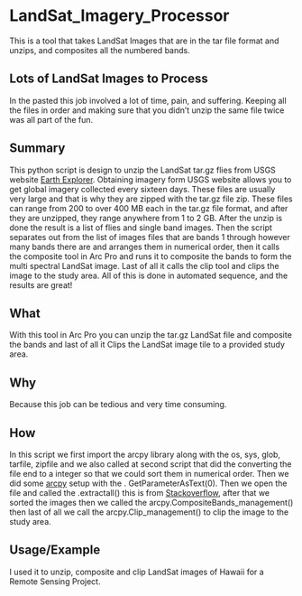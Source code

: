 # LandSat_Imagery_Processor
This is a tool that takes LandSat Images that are in the tar file format and unzips, and composites all the numbered bands.
## Lots of LandSat Images to Process 
In the pasted this job involved a lot of time, pain, and suffering. Keeping all the files in order and making sure that you didn’t unzip the same file twice was all part of the fun.
## Summary
This python script is design to unzip the LandSat tar.gz flies from USGS website [Earth Explorer](https://earthexplorer.usgs.gov/). Obtaining imagery form USGS website allows you to get global imagery collected every sixteen days. These files are usually very large and that is why they are zipped with the tar.gz file zip. These files can range from 200 to over 400 MB each in the tar.gz file format, and after they are unzipped, they range anywhere from 1 to 2 GB. After the unzip is done the result is a list of flies and single band images. Then the script separates out from the list of images files that are bands 1 through however many bands there are and arranges them in numerical order, then it calls the composite tool in Arc Pro and runs it to composite the bands to form the multi spectral LandSat image. Last of all it calls the clip tool and clips the image to the study area. All of this is done in automated sequence, and the results are great!  
## What
With this tool in Arc Pro you can unzip the tar.gz LandSat file and composite the bands and last of all it Clips the LandSat image tile to a provided study area. 
## Why
Because this job can be tedious and very time consuming.
## How
In this script we first import the arcpy library along with the os, sys, glob, tarfile, zipfile and we also called at second script that did the converting the file end to a integer so that we could sort them in numerical order. Then we did some [arcpy](http://pro.arcgis.com/en/pro-app/arcpy/functions/getparameterastext.htm) setup with the . GetParameterAsText(0). Then we open the file and called the .extractall() this is from [Stackoverflow](https://stackoverflow.com/questions/30887979/i-want-to-create-a-script-for-unzip-tar-gz-file-via-python), after that we sorted the images then we called the arcpy.CompositeBands_management()  then last of all we call the arcpy.Clip_management() to clip the image to the study area.
## Usage/Example
I used it to unzip, composite and clip LandSat images of Hawaii for a Remote Sensing Project.
